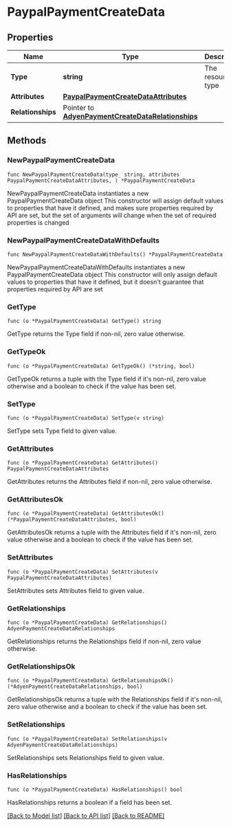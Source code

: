 # PaypalPaymentCreateData

## Properties

Name | Type | Description | Notes
------------ | ------------- | ------------- | -------------
**Type** | **string** | The resource&#39;s type | 
**Attributes** | [**PaypalPaymentCreateDataAttributes**](PaypalPaymentCreateDataAttributes.md) |  | 
**Relationships** | Pointer to [**AdyenPaymentCreateDataRelationships**](AdyenPaymentCreateDataRelationships.md) |  | [optional] 

## Methods

### NewPaypalPaymentCreateData

`func NewPaypalPaymentCreateData(type_ string, attributes PaypalPaymentCreateDataAttributes, ) *PaypalPaymentCreateData`

NewPaypalPaymentCreateData instantiates a new PaypalPaymentCreateData object
This constructor will assign default values to properties that have it defined,
and makes sure properties required by API are set, but the set of arguments
will change when the set of required properties is changed

### NewPaypalPaymentCreateDataWithDefaults

`func NewPaypalPaymentCreateDataWithDefaults() *PaypalPaymentCreateData`

NewPaypalPaymentCreateDataWithDefaults instantiates a new PaypalPaymentCreateData object
This constructor will only assign default values to properties that have it defined,
but it doesn't guarantee that properties required by API are set

### GetType

`func (o *PaypalPaymentCreateData) GetType() string`

GetType returns the Type field if non-nil, zero value otherwise.

### GetTypeOk

`func (o *PaypalPaymentCreateData) GetTypeOk() (*string, bool)`

GetTypeOk returns a tuple with the Type field if it's non-nil, zero value otherwise
and a boolean to check if the value has been set.

### SetType

`func (o *PaypalPaymentCreateData) SetType(v string)`

SetType sets Type field to given value.


### GetAttributes

`func (o *PaypalPaymentCreateData) GetAttributes() PaypalPaymentCreateDataAttributes`

GetAttributes returns the Attributes field if non-nil, zero value otherwise.

### GetAttributesOk

`func (o *PaypalPaymentCreateData) GetAttributesOk() (*PaypalPaymentCreateDataAttributes, bool)`

GetAttributesOk returns a tuple with the Attributes field if it's non-nil, zero value otherwise
and a boolean to check if the value has been set.

### SetAttributes

`func (o *PaypalPaymentCreateData) SetAttributes(v PaypalPaymentCreateDataAttributes)`

SetAttributes sets Attributes field to given value.


### GetRelationships

`func (o *PaypalPaymentCreateData) GetRelationships() AdyenPaymentCreateDataRelationships`

GetRelationships returns the Relationships field if non-nil, zero value otherwise.

### GetRelationshipsOk

`func (o *PaypalPaymentCreateData) GetRelationshipsOk() (*AdyenPaymentCreateDataRelationships, bool)`

GetRelationshipsOk returns a tuple with the Relationships field if it's non-nil, zero value otherwise
and a boolean to check if the value has been set.

### SetRelationships

`func (o *PaypalPaymentCreateData) SetRelationships(v AdyenPaymentCreateDataRelationships)`

SetRelationships sets Relationships field to given value.

### HasRelationships

`func (o *PaypalPaymentCreateData) HasRelationships() bool`

HasRelationships returns a boolean if a field has been set.


[[Back to Model list]](../README.md#documentation-for-models) [[Back to API list]](../README.md#documentation-for-api-endpoints) [[Back to README]](../README.md)


